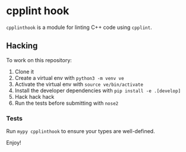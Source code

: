 # cpplint hook

`cpplinthook` is a module for linting C++ code using `cpplint`.

## Hacking

To work on this repository:

1. Clone it
1. Create a virtual env with `python3 -m venv ve`
1. Activate the virtual env with `source ve/bin/activate`
1. Install the developer dependencies with `pip install -e .[develop]`
1. Hack hack hack
1. Run the tests before submitting with `nose2`

### Tests

Run `mypy cpplinthook` to ensure your types are well-defined.

Enjoy!
